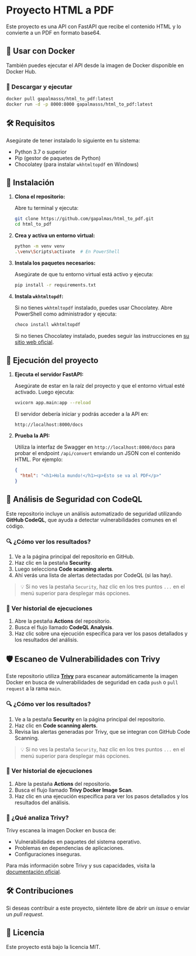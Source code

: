 # Proyecto HTML a PDF

Este proyecto es una API con FastAPI que recibe el contenido HTML y lo convierte a un PDF en formato base64.

## 🐳 Usar con Docker

También puedes ejecutar el API desde la imagen de Docker disponible en Docker Hub.

### 🔽 Descargar y ejecutar

```bash
docker pull gapalmasss/html_to_pdf:latest
docker run -d -p 8000:8000 gapalmasss/html_to_pdf:latest
```

## 🛠 Requisitos

Asegúrate de tener instalado lo siguiente en tu sistema:

- Python 3.7 o superior
- Pip (gestor de paquetes de Python)
- Chocolatey (para instalar `wkhtmltopdf` en Windows)

## 🚀 Instalación

1. **Clona el repositorio:**

   Abre tu terminal y ejecuta:

   ```bash
   git clone https://github.com/gapalmas/html_to_pdf.git
   cd html_to_pdf
   ```

2. **Crea y activa un entorno virtual:**

   ```bash
   python -m venv venv
   .\venv\Scripts\activate  # En PowerShell
   ```

3. **Instala los paquetes necesarios:**

   Asegúrate de que tu entorno virtual está activo y ejecuta:

   ```bash
   pip install -r requirements.txt
   ```

4. **Instala `wkhtmltopdf`:**

   Si no tienes `wkhtmltopdf` instalado, puedes usar Chocolatey. Abre PowerShell como administrador y ejecuta:

   ```bash
   choco install wkhtmltopdf
   ```

   Si no tienes Chocolatey instalado, puedes seguir las instrucciones en [su sitio web oficial](https://chocolatey.org/install).

## 🚀 Ejecución del proyecto

1. **Ejecuta el servidor FastAPI:**

   Asegúrate de estar en la raíz del proyecto y que el entorno virtual esté activado. Luego ejecuta:

   ```bash
   uvicorn app.main:app --reload
   ```

   El servidor debería iniciar y podrás acceder a la API en:

   ```
   http://localhost:8000/docs
   ```

2. **Prueba la API:**

   Utiliza la interfaz de Swagger en `http://localhost:8000/docs` para probar el endpoint `/api/convert` enviando un JSON con el contenido HTML. Por ejemplo:

   ```json
   {
     "html": "<h1>Hola mundo!</h1><p>Esto se va al PDF</p>"
   }
   ```
## 🧪 Análisis de Seguridad con CodeQL

Este repositorio incluye un análisis automatizado de seguridad utilizando **GitHub CodeQL**, que ayuda a detectar vulnerabilidades comunes en el código.

### 🔍 ¿Cómo ver los resultados?

1. Ve a la página principal del repositorio en GitHub.
2. Haz clic en la pestaña **Security**.
3. Luego selecciona **Code scanning alerts**.
4. Ahí verás una lista de alertas detectadas por CodeQL (si las hay).

> 💡 Si no ves la pestaña `Security`, haz clic en los tres puntos `...` en el menú superior para desplegar más opciones.

### 📜 Ver historial de ejecuciones

1. Abre la pestaña **Actions** del repositorio.
2. Busca el flujo llamado **CodeQL Analysis**.
3. Haz clic sobre una ejecución específica para ver los pasos detallados y los resultados del análisis.


## 🛡️ Escaneo de Vulnerabilidades con Trivy

Este repositorio utiliza [**Trivy**](https://trivy.dev/) para escanear automáticamente la imagen Docker en busca de vulnerabilidades de seguridad en cada `push` o `pull request` a la rama `main`.

### 🔍 ¿Cómo ver los resultados?

1. Ve a la pestaña **Security** en la página principal del repositorio.
2. Haz clic en **Code scanning alerts**.
3. Revisa las alertas generadas por Trivy, que se integran con GitHub Code Scanning.

> 💡 Si no ves la pestaña `Security`, haz clic en los tres puntos `...` en el menú superior para desplegar más opciones.

### 🧪 Ver historial de ejecuciones

1. Abre la pestaña **Actions** del repositorio.
2. Busca el flujo llamado **Trivy Docker Image Scan**.
3. Haz clic en una ejecución específica para ver los pasos detallados y los resultados del análisis.

### 🧰 ¿Qué analiza Trivy?

Trivy escanea la imagen Docker en busca de:

- Vulnerabilidades en paquetes del sistema operativo.
- Problemas en dependencias de aplicaciones.
- Configuraciones inseguras.

Para más información sobre Trivy y sus capacidades, visita la [documentación oficial](https://trivy.dev/).


## 🛠 Contribuciones

Si deseas contribuir a este proyecto, siéntete libre de abrir un *issue* o enviar un *pull request*.

## 📝 Licencia

Este proyecto está bajo la licencia MIT.
